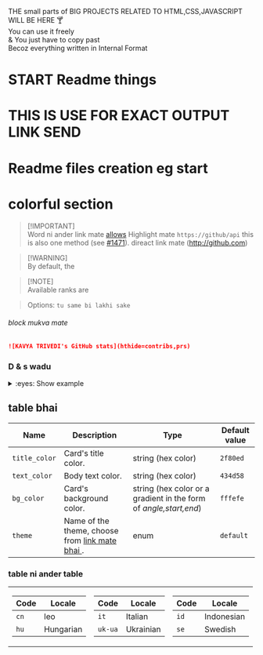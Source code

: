 THE small parts of BIG PROJECTS RELATED TO HTML,CSS,JAVASCRIPT WILL BE HERE 🍸 <br>
You can use it freely <br>
& You just have to copy past <br>
Becoz everything written in Internal Format 
<h1>START Readme things  <h1>
<P>THIS IS USE FOR EXACT OUTPUT LINK SEND </P>

# Readme files creation eg start



# colorful section <!-- omit in toc -->

> [!IMPORTANT]\
> Word ni ander link mate  [allows](https://github.com) Highlight mate `https://github/api` this is also one method (see [#1471](https://github.com/)). direact link mate  (http://github.com)

> [!WARNING]\
> By default, the

> [!NOTE]\
> Available ranks are

> Options: `tu same bi lakhi sake `


###### block mukva mate
```md
![KAVYA TRIVEDI's GitHub stats](hthide=contribs,prs)
```

### D & s wadu 
<details>
<summary>:eyes: Show example</summary>

![Kavya trivedi's GitHub stats](https://github-readme-stats.vercel.app/api?username=trivedikavya\&show_icons=true\&bg_color=00000000)

</details>

## table bhai 

| Name | Description | Type | Default value |
| --- | --- | --- | --- |
| `title_color` | Card's title color. | string (hex color) | `2f80ed` |
| `text_color` | Body text color. | string (hex color) | `434d58` |
| `bg_color` | Card's background color. | string (hex color or a gradient in the form of *angle,start,end*) | `fffefe` |
| `theme` | Name of the theme, choose from [link mate bhai ](the/README.md). | enum | `default` |


### table ni ander table

<table>
<tr><td>

| Code | Locale |
| --- | --- |
| `cn` | leo |
| `hu` | Hungarian |

</td><td>

| Code | Locale |
| --- | --- |
| `it` | Italian |
| `uk-ua` | Ukrainian |

</td><td>

| Code | Locale |
| --- | --- |
| `id` | Indonesian |
| `se` | Swedish |

</td></tr>
</table>

